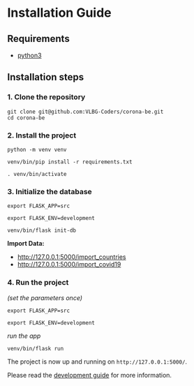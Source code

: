 # Installation Guide

## Requirements

- [python3](https://www.python.org/download/releases/3.0/)

## Installation steps

### 1. Clone the repository

```
git clone git@github.com:VLBG-Coders/corona-be.git
cd corona-be
```

### 2. Install the project

```
python -m venv venv

venv/bin/pip install -r requirements.txt

. venv/bin/activate
```

### 3. Initialize the database

```
export FLASK_APP=src

export FLASK_ENV=development

venv/bin/flask init-db
```

**Import Data:**
- http://127.0.0.1:5000/import_countries
- http://127.0.0.1:5000/import_covid19

### 4. Run the project

*(set the parameters once)*
```
export FLASK_APP=src

export FLASK_ENV=development
```

*run the app*
```
venv/bin/flask run
```

The project is now up and running on `http://127.0.0.1:5000/`.

Please read the [development guide](development.md) for more information.
